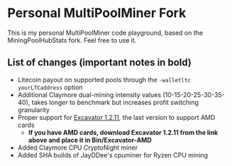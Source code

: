 # Personal MultiPoolMiner Fork

This is my personal MultiPoolMiner code playground, based on the MiningPoolHubStats fork. Feel free to use it.

## List of changes (important notes in bold)

* Litecoin payout on supported pools through the `-walletltc yourLTCaddress` option
* Additional Claymore dual-mining intensity values (10-15-20-25-30-35-40), takes longer to benchmark but increases profit switching granularity
* Proper support for [Excavator 1.2.11](https://github.com/nicehash/excavator/releases/tag/v1.2.11a), the last version to support AMD cards
  * **If you have AMD cards, download Excavator 1.2.11 from the link above and place it in Bin/Excavator-AMD**
* Added Claymore CPU CryptoNight miner
* Added SHA builds of JayDDee's cpuminer for Ryzen CPU mining